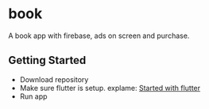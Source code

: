 # book

A book app with firebase, ads on screen and purchase.

## Getting Started

- Download repository
- Make sure flutter is setup. explame: [Started with flutter](https://flutter.dev/docs/get-started/install)
- Run app
